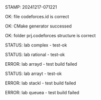 STAMP: 20241217-071221
OK: file codeforces.id is correct
OK: CMake generator successed
OK: folder prj.codeforces structure is correct
STATUS: lab complex - test-ok
STATUS: lab rational - test-ok
ERROR: lab arrayd - test build failed
STATUS: lab arrayt - test-ok
ERROR: lab stackl - test build failed
ERROR: lab queuea - test build failed
